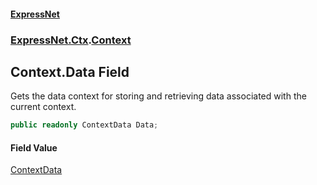 #### [ExpressNet](ExpressNet.md 'ExpressNet')
### [ExpressNet.Ctx](ExpressNet.Ctx.md 'ExpressNet.Ctx').[Context](ExpressNet.Ctx.Context.md 'ExpressNet.Ctx.Context')

## Context.Data Field

Gets the data context for storing and retrieving data associated with the current context.

```csharp
public readonly ContextData Data;
```

#### Field Value
[ContextData](ExpressNet.Ctx.ContextData.md 'ExpressNet.Ctx.ContextData')